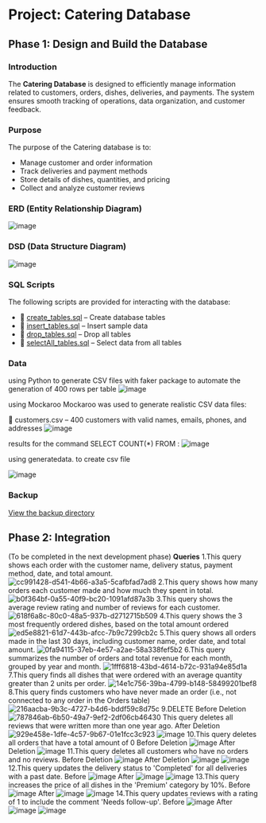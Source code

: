 
# Project: Catering Database

## Phase 1: Design and Build the Database

### Introduction
The **Catering Database** is designed to efficiently manage information related to customers, orders, dishes, deliveries, and payments. The system ensures smooth tracking of operations, data organization, and customer feedback.

### Purpose
The purpose of the Catering database is to:
- Manage customer and order information
- Track deliveries and payment methods
- Store details of dishes, quantities, and pricing
- Collect and analyze customer reviews

### ERD (Entity Relationship Diagram)
![image](https://github.com/user-attachments/assets/faf7104d-55e3-42c1-9c1a-75708acb41e3)


### DSD (Data Structure Diagram)
![image](https://github.com/user-attachments/assets/13f1b4e1-6cca-4117-9198-02d69b9f4398)


### SQL Scripts
The following scripts are provided for interacting with the database:
- 📜 [create_tables.sql](phase1/files/create_tables_user.sql) – Create database tables
- 📜 [insert_tables.sql](phase1/files/insert_tables_fixed.sql) – Insert sample data
- 📜 [drop_tables.sql](phase1/files/drop_tables_no_cascade.sql) – Drop all tables
- 📜 [selectAll_tables.sql](phase1/files/selectAll_tables_structured.sql) – Select data from all tables

### Data
using Python to generate CSV files with faker package to
automate the generation of 400 rows per table
![image](https://github.com/user-attachments/assets/92eaa40d-a7e2-4994-a243-fbe6f3b993d4) 

using Mockaroo
Mockaroo was used to generate realistic CSV data files:

📜 customers.csv – 400 customers with valid names, emails, phones, and addresses
![image](https://github.com/user-attachments/assets/99f47257-ee1d-49e9-9c63-9f4f7b7e77b9)

results for the command SELECT COUNT(*) FROM :
![image](https://github.com/user-attachments/assets/a0e4b05f-03c2-43a0-8aed-daa52cbd0ee0)

 using generatedata. to create csv file
 
![image](https://github.com/user-attachments/assets/976791df-b243-4f89-98a5-cf6a3f9ec4d8)


### Backup
[View the backup directory](phase1/files/backup3)

## Phase 2: Integration
(To be completed in the next development phase)
**Queries**
1.This query shows each order with the customer name, delivery status, payment method, date, and total amount.
![cc991428-d541-4b66-a3a5-5cafbfad7ad8](https://github.com/user-attachments/assets/a8149817-e58c-4df6-a88c-e0af084b872e)
2.This query shows how many orders each customer made and how much they spent in total.
![b0f364bf-0a55-40f9-bc20-1091afd87a3b](https://github.com/user-attachments/assets/cbd65d25-e3e2-4cc4-b0af-d60eb19537e1)
3.This query shows the average review rating and number of reviews for each customer.
![618f6a8c-80c0-48a5-937b-d2712715b509](https://github.com/user-attachments/assets/45e33d78-6e0f-4077-9139-21178e22b031)
4.This query shows the 3 most frequently ordered dishes, based on the total amount ordered
![ed5e8821-61d7-443b-afcc-7b9c7299cb2c](https://github.com/user-attachments/assets/44775be2-75ee-41cc-8cf0-82491adcce0c)
5.This query shows all orders made in the last 30 days, including customer name, order date, and total amount.
![0fa94115-37eb-4e57-a2ae-58a338fef5b2](https://github.com/user-attachments/assets/ce7eba20-a819-4ce2-b3cf-65cd50f62bf2)
6.This query summarizes the number of orders and total revenue for each month, grouped by year and month.
![1fff6818-43bd-4614-b72c-931a94e85d1a](https://github.com/user-attachments/assets/3daec6b2-320d-4175-b041-20917430098b)
7.This query finds all dishes that were ordered with an average quantity greater than 2 units per order.
![14e1c756-39ba-4799-b148-58499201bef8](https://github.com/user-attachments/assets/3633b91a-3f3d-4ca8-b482-f8268a4af1dd)
8.This query finds customers who have never made an order (i.e., not connected to any order in the Orders table)
![216aacba-9b3c-4727-b4d6-bddf59c8d75c](https://github.com/user-attachments/assets/b7aa50f3-12b6-4435-a4b7-7a030c80a975)
9.DELETE
Before Deletion
![787846ab-6b50-49a7-9ef2-2df06cb46430](https://github.com/user-attachments/assets/ef9ba10c-9824-47b6-9e23-30bb35468754)
This query deletes all reviews that were written more than one year ago.
After Deletion
![929e458e-1dfe-4c57-9b67-01e1fcc3c923](https://github.com/user-attachments/assets/9ef9e4b3-72ce-4517-a277-cba3ff9090ad)
![image](https://github.com/user-attachments/assets/fba827e4-9a34-477e-b639-30550e68abd9)
10.This query deletes all orders that have a total amount of 0
Before Deletion
![image](https://github.com/user-attachments/assets/301f70d2-2fe7-4742-8fc6-97699c15e71e)
After Deletion
![image](https://github.com/user-attachments/assets/7aff2ba9-8744-4456-8168-3459fccb15f9)
11.This query deletes all customers who have no orders and no reviews.
Before Deletion
![image](https://github.com/user-attachments/assets/af820d1e-8891-4926-b955-9147ac867aa3)
After Deletion
![image](https://github.com/user-attachments/assets/08a1d389-7f12-4377-9485-7c7343309f68)
![image](https://github.com/user-attachments/assets/00437c22-1fbf-4547-8412-5a487a8efabf)
12.This query updates the delivery status to 'Completed' for all deliveries with a past date.
Before
![image](https://github.com/user-attachments/assets/7178c342-8a45-41af-a8fb-9618dbf59582)
After
![image](https://github.com/user-attachments/assets/df0a53d1-39cc-4579-b306-c72cb470a4cd)
![image](https://github.com/user-attachments/assets/0e9c6e6f-f3fd-4874-be84-c4367befdf9a)
13.This query increases the price of all dishes in the 'Premium' category by 10%.
Before
![image](https://github.com/user-attachments/assets/71853a22-d795-4c98-83ba-1ec4cb9f85ab)
After
![image](https://github.com/user-attachments/assets/c2ef7756-0e93-4ae7-b587-5f7f65ead20d)
![image](https://github.com/user-attachments/assets/0718655e-9ff6-4922-b80f-c4f903be0794)
14.This query updates reviews with a rating of 1 to include the comment 'Needs follow-up'.
Before
![image](https://github.com/user-attachments/assets/4f9c2158-a8c0-4ec0-8718-913acc0cf27c)
After
![image](https://github.com/user-attachments/assets/a4d03278-dc97-4758-8fe6-efc3bcabcc5c)
![image](https://github.com/user-attachments/assets/f1feb764-5e24-4743-9728-c2118430d8d4)


























